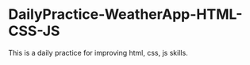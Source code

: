 # DailyPractice-WeatherApp-HTML-CSS-JS
 This is a daily practice for improving html, css, js skills. 
